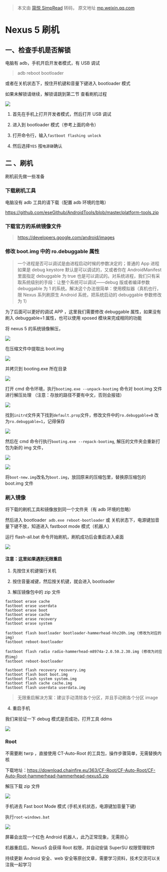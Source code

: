 > 本文由 [简悦 SimpRead](http://ksria.com/simpread/) 转码， 原文地址 [mp.weixin.qq.com](https://mp.weixin.qq.com/s/V3wwwGqKH4hBFLOQ3ojlXA)

Nexus 5 刷机
==========

一、检查手机是否解锁
----------

电脑有 adb，手机开启开发者模式，有 USB 调试

> adb reboot bootloader

或者在关机状态下，按住开机键和音量下键进入 bootloader 模式

如果未解锁请继续，解锁请跳到第二节 查看刷机过程

![](https://mmbiz.qpic.cn/mmbiz_png/v6ap3LYR6wicBzr6vhBAqsR4alKmCUBFw5TYKweCwLicPeQwZum8YxwnXpKib592mLSfzD1ibJTLaNdbbrAAFkjldw/640?wx_fmt=png)

1.  首先在手机上打开开发者模式，然后打开 USB 调试
    
2.  进入到 bootloader 模式（参考上面的命令）
    
3.  打开命令行，输入`fastboot flashing unlock`
    
4.  然后选择`YES` 按`电源键`确认
    

二 、刷机
-----

刷机前先做一些准备

### 下载刷机工具

电脑没有 adb 工具的请下载（配置 adb 环境的忽略）

https://github.com/eseGithub/AndroidTools/blob/master/platform-tools.zip

### 下载官方的系统镜像文件

> https://developers.google.com/android/images

### 修改 boot.img 中的 ro.debuggable 属性

> 一个进程是否可以调试是由进程启动时候的参数决定的；普通的 App 进程如果是 debug keystore 默认是可以调试的，又或者你在 AndroidManifest 里面指定 debuggable 为 true 也是可以调试的。对系统进程，我们只有采取系统级别的手段：让整个系统可以调试——debug 版或者编译参数 debuggable 为 1 的系统。解决这个办法很简单：使用模拟器（真机也行，限 Nexus 系列刷原生 Android 系统，把系统启动的 debuggable 参数修改为 1）

为了后面可以更好的调试 APP ，这里我们需要修改 debuggable 属性，如果没有刷入 debuggable=1 属性，也可以使用 xposed 模块来完成相同的功能

将 nexus 5 的系统镜像解压，

![](https://mmbiz.qpic.cn/mmbiz_png/v6ap3LYR6wicBzr6vhBAqsR4alKmCUBFwafbs5mqm4qcWtjjLsbHn8MmL3f8YeKoLDQXThlhw9UuWVPjfdXOuaQ/640?wx_fmt=png)

在压缩文件中提取出 boot.img

![](https://mmbiz.qpic.cn/mmbiz_png/v6ap3LYR6wicBzr6vhBAqsR4alKmCUBFwC4cITmIuFOyAibqqHo4SWyL5f9NicVeXqlEicluzey2Npy7g90IqMOvcw/640?wx_fmt=png)

并拷贝到 booting.exe 所在目录

![](https://mmbiz.qpic.cn/mmbiz_png/v6ap3LYR6wicBzr6vhBAqsR4alKmCUBFwB1JAqMkBHr5kJOgUOlwiap24YJuQMFz3zicFJfUIm53P0a2icDOR2XJoQ/640?wx_fmt=png)

打开 cmd 命令环境，执行`bootimg.exe --unpack-bootimg` 命令对 boot.img 文件进行解压处理 （注意：存放的路径不要有中文，否则会报错）

![](https://mmbiz.qpic.cn/mmbiz_png/v6ap3LYR6wicBzr6vhBAqsR4alKmCUBFwkgdLp1hAxRbAMRs5fpcF2mUuZMnHROSLg7xMJV5oCgoIHRLdhr5K1w/640?wx_fmt=png)

找到`initrd`文件夹下找到`default.prop`文件，修改文件中的`ro.debuggable=0` 改为`ro.debuggable=1`，记得保存

![](https://mmbiz.qpic.cn/mmbiz_png/v6ap3LYR6wicBzr6vhBAqsR4alKmCUBFwKk6RFv43MHLTco1OLlCt2lCr53rctYYtDavUKHUM8klw8UEGrZQEcg/640?wx_fmt=png)

然后在 cmd 命令行执行`booting.exe --repack-bootimg`, 解压的文件夹会重新打包为新的 img 文件，

![](https://mmbiz.qpic.cn/mmbiz_png/v6ap3LYR6wicBzr6vhBAqsR4alKmCUBFwdjOWbmEv3iaHm3W85JLicONj4pLEBiazLGngJMdN23H9WlvY8o8JDXltA/640?wx_fmt=png)

![](https://mmbiz.qpic.cn/mmbiz_png/v6ap3LYR6wicBzr6vhBAqsR4alKmCUBFwODSKYRjGQXlUrQYSSevMuewCib0NsKRAPRtcico4N6KAiafEvK4WU5uog/640?wx_fmt=png)

将`boot-new.img`改名为`boot.img`，放回原来的压缩包里，替换原压缩包的 boot.img 文件

### 刷入镜像

将下载的刷机工具和镜像放到同一个文件夹（有 adb 环境的忽略）

然后进入 bootloader  `adb.exe reboot-bootloader` 或 关机状态下，电源键加音量下键不放，知道进入 fastboot mode 模式（机器人）

运行 flash-all.bat 命令开始刷机，刷机成功后会重启进入桌面

![](https://mmbiz.qpic.cn/mmbiz_png/v6ap3LYR6wicBzr6vhBAqsR4alKmCUBFwnGJbRkQbFVkJRR85qRgQjT8La79LTvykQTFhlmuVVQJaAQiclrIkISg/640?wx_fmt=png)

#### 注意：这里如果遇到无限重启

1.  先按住关机键强行关机
    
2.  按住音量减键，然后按关机键，就会进入 bootloader
    
3.  解压镜像包中的 zip 文件
    

```
fastboot erase cache
fastboot erase userdata
fastboot erase boot
fastboot erase cache
fastboot erase recovery
fastboot erase system

fastboot flash bootloader bootloader-hammerhead-hhz20h.img (修改为对应的img)
fastboot reboot-bootloader

fastboot flash radio radio-hammerhead-m8974a-2.0.50.2.30.img (修改为对应的img)
fastboot reboot-bootloader

fastboot flash recovery recovery.img
fastboot flash boot boot.img
fastboot flash system system.img
fastboot flash cache cache.img
fastboot flash userdata userdata.img
```

> 无限重启解决方案：建议手动清除各个分区，并且手动刷各个分区 image

4.  重启手机
    

我们来验证一下 debug 模式是否成功，打开工具 ddms

![](https://mmbiz.qpic.cn/mmbiz_png/v6ap3LYR6wicBzr6vhBAqsR4alKmCUBFw2mCqicBPxDick2bZB01F48KBIoOTZnJHXXJjOEuachib1vGh37sUA0jEQ/640?wx_fmt=png)

### Root

不需要刷 twrp ，直接使用 CT-Auto-Root 的工具包，操作步骤简单，无需替换内核

下载地址：https://download.chainfire.eu/363/CF-Root/CF-Auto-Root/CF-Auto-Root-hammerhead-hammerhead-nexus5.zip

解压下载 zip 文件

![](https://mmbiz.qpic.cn/mmbiz_png/v6ap3LYR6wicBzr6vhBAqsR4alKmCUBFw3qRYdq3AbV3xL76frxibEmYThUjNvnricSLwKYkVmDfQlq91XG4CIBQw/640?wx_fmt=png)

手机进去 Fast boot Mode 模式 (手机关机状态，电源键加音量下键)

执行`root-windows.bat`

![](https://mmbiz.qpic.cn/mmbiz_png/v6ap3LYR6wicBzr6vhBAqsR4alKmCUBFwV4YszXI61EVic6L1iag8LhVJfaHv18dnWic7sPz1LJT81FibTaqupZUOFA/640?wx_fmt=png)

屏幕会出现一个红色 Android 机器人，此乃正常现象，无需担心

机器重启后，Nexus5 会获得 Root 权限，并自动安装 SuperSU 权限管理软件

持续更新 Android 安全、web 安全等原创文章，需要学习资料，技术交流可以关注我一起学习